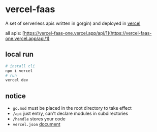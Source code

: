 # vercel-faas
A set of serverless apis written in go(gin) and deployed in [vercel](https://vercel.com) 

all apis: [https://vercel-faas-one.vercel.app/api/1](https://vercel-faas-one.vercel.app/api/1)

## local run
```bash
# install cli
npm i vercel
# run
vercel dev
```
## notice
* `go.mod` must be placed in the root directory to take effect 
* `/api` just entry, can't declare modules in subdirectories 
* `/handle` stores your code
* `vercel.json` [document](https://vercel.com/docs/configuration)
